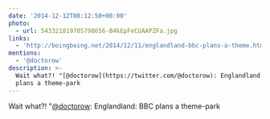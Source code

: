 ```yaml
---
date: '2014-12-12T08:12:50+00:00'
photo:
  - url: 543321819705798656-B4kEpFeCUAAPZFa.jpg
links:
  - 'http://boingboing.net/2014/12/11/englandland-bbc-plans-a-theme.html'
mentions:
  - '@doctorow'
description: >-
  Wait what?! "[@doctorow](https://twitter.com/@doctorow): Englandland: BBC
  plans a theme-park
---
```

Wait what?! "[@doctorow](https://twitter.com/@doctorow): Englandland: BBC plans a theme-park  
